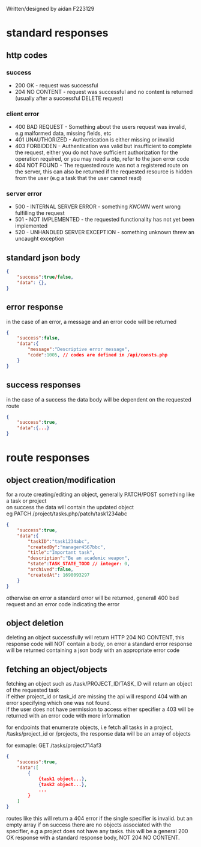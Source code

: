 Written/designed by aidan F223129
# standard responses
## http codes
### success
- 200 OK - request was successful
- 204 NO CONTENT - request was successful and no content is returned (usually after a successful DELETE request)
### client error
- 400 BAD REQUEST - Something about the users request was invalid, e.g malformed data, missing fields, etc
- 401 UNAUTHORIZED - Authentication is either missing or invalid
- 403 FORBIDDEN - Authentication was valid but insufficient to complete the request, either you do not have sufficient authorization for the operation required, or you may need a otp, refer to the json error code
- 404 NOT FOUND - The requested route was not a registered route on the server, this can also be returned if the requested resource is hidden from the user (e.g a task that the user cannot read)
### server error
- 500 - INTERNAL SERVER ERROR - something *KNOWN* went wrong fulfilling the request
- 501 - NOT IMPLEMENTED - the requested functionality has not yet been implemented
- 520 - UNHANDLED SERVER EXCEPTION - something unknown threw an uncaught exception
## standard json body
```json
{
    "success":true/false,
    "data": {},
}
```
## error response
in the case of an error, a message and an error code will be returned  
```json
{
    "success":false,
    "data":{
        "message":"Descriptive error message",
        "code":1005, // codes are defined in /api/consts.php
    }
}
```
## success responses
in the case of a success the data body will be dependent on the requested route  
```json
{
    "success":true,
    "data":{...}
}
```

# route responses
## object creation/modification
for a route creating/editing an object, generally PATCH/POST something like a task or project  
on success the data will contain the updated object  
eg PATCH /project/tasks.php/patch/task1234abc
```json
{
    "success":true,
    "data":{
        "taskID":"task1234abc",
        "createdBy":"manager4567bbc",
        "title":"Important task",
        "description":"Be an academic weapon",
        "state":TASK_STATE_TODO // integer: 0,
        "archived":false,
        "createdAt": 1698093297
    }
}
```
otherwise on error a standard error will be returned, generall 400 bad request and an error code indicating the error

## object deletion
deleting an object successfully will return HTTP 204 NO CONTENT, this response code will NOT contain a body, on error a standard error response will be returned containing a json body with an appropriate error code

## fetching an object/objects
fetching an object such as /task/PROJECT_ID/TASK_ID will return an object of the requested task  
if either project_id or task_id are missing the api will respond 404 with an error specifying which one was not found.  
if the user does not have permission to access either specifier a 403 will be returned with an error code with more information

for endpoints that enumerate objects, i.e fetch all tasks in a project, /tasks/project_id or /projects, the response data will be an array of objects  

for exmaple: GET /tasks/project714af3
```json
{
    "success":true,
    "data":[
        {
            {task1 object...},
            {task2 object...},
            ...
        }
    ]
}
```
routes like this will return a 404 error if the single specifier is invalid. but an empty array if on success there are no objects associated with the specifier, e.g a project does not have any tasks. this will be a general 200 OK response with a standard response body, NOT 204 NO CONTENT.
